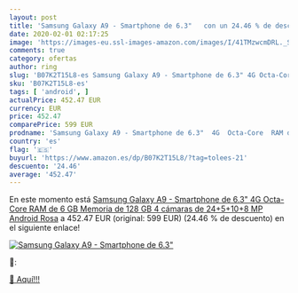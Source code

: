 ```yaml
---
layout: post
title: 'Samsung Galaxy A9 - Smartphone de 6.3"   con un 24.46 % de descuento'
date: 2020-02-01 02:17:25
image: 'https://images-eu.ssl-images-amazon.com/images/I/41TMzwcmDRL._SL200_.jpg'
comments: true
category: ofertas
author: ring
slug: 'B07K2T15L8-es Samsung Galaxy A9 - Smartphone de 6.3" 4G Octa-Core RAM de...'
sku: 'B07K2T15L8-es'
tags: [ 'android', ]
actualPrice: 452.47 EUR
currency: EUR
price: 452.47
comparePrice: 599 EUR
prodname: 'Samsung Galaxy A9 - Smartphone de 6.3"  4G  Octa-Core  RAM de 6 GB  Memoria de 128 GB  4 cámaras de 24+5+10+8 MP  Android   Rosa'
country: 'es'
flag: '🇪🇸'
buyurl: 'https://www.amazon.es/dp/B07K2T15L8/?tag=tolees-21'
descuento: '24.46'
average: '452.47'
---
```


En este momento está [Samsung Galaxy A9 - Smartphone de 6.3"  4G  Octa-Core  RAM de 6 GB  Memoria de 128 GB  4 cámaras de 24+5+10+8 MP  Android   Rosa](https://www.amazon.es/dp/B07K2T15L8/?tag=tolees-21) a 452.47 EUR (original: 599 EUR) (24.46 %  de descuento) en el siguiente enlace!

[![Samsung Galaxy A9 - Smartphone de 6.3"  ](https://images-eu.ssl-images-amazon.com/images/I/41TMzwcmDRL._SL200_.jpg)](https://www.amazon.es/dp/B07K2T15L8/?tag=tolees-21)

🔎:


[🛒 Aquí!!!](https://www.amazon.es/dp/B07K2T15L8/?tag=tolees-21)
